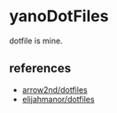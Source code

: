 # yanoDotFiles
dotfile is mine.

## references
* [arrow2nd/dotfiles](https://github.com/arrow2nd/dotfiles)
* [elijahmanor/dotfiles](https://github.com/elijahmanor/dotfiles)

